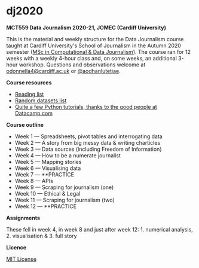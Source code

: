 # dj2020

**MCT559 Data Journalism 2020-21, JOMEC (Cardiff University)**

This is the material and weekly structure for the Data Journalism course taught at Cardiff University's School of Journalism in the Autumn 2020 semester ([MSc in Computational & Data Journalism](https://www.cardiff.ac.uk/study/postgraduate/taught/courses/course/computational-and-data-journalism-msc)). The course ran for 12 weeks with a weekly 4-hour class and, on some weeks, an additional 3-hour workshop. Questions and observations welcome at odonnella4@cardiff.ac.uk or [@aodhanlutetiae](https://www.twitter.com/aodhanlutetiae).

**Course resources**
- [Reading list](https://docs.google.com/document/d/15dNzLex3VdkcRjcXvyc8mKoXOFhBJHl2kVZeCUICLfQ/edit?usp=sharing)
- [Random datasets list](https://docs.google.com/document/d/1jwWhnAXX1ctCH7C4Q3De6Za8PV5Xo61gCfeMVOeIUTg/edit?usp=sharing)
- [Quite a few Python tutorials, thanks to the good people at Datacamp.com](https://learn.datacamp.com/search?q=python)

**Course outline**

- Week 1 — Spreadsheets, pivot tables and interrogating data
- Week 2 — A story from big messy data & writing charticles
- Week 3 — Data sources (including Freedom of Information)
- Week 4 — How to be a numerate journalist
- Week 5 — Mapping stories
- Week 6 — Visualising data
- Week 7 — **PRACTICE
- Week 8 — APIs
- Week 9 — Scraping for journalism (one)
- Week 10 — Ethical & Legal
- Week 11 — Scraping for journalism (two)
- Week 12 — **PRACTICE

**Assignments**

These fell in week 4, in week 8 and just after week 12: 1. numerical analysis, 2. visualisation & 3. full story

**Licence**

[MIT License](https://github.com/aodhanlutetiae/dj2020/blob/master/LICENSE)

